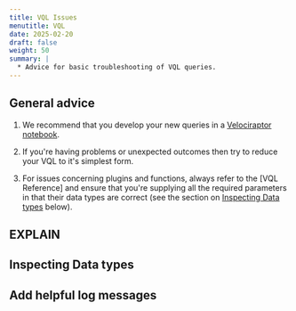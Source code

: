 ```yaml
---
title: VQL Issues
menutitle: VQL
date: 2025-02-20
draft: false
weight: 50
summary: |
  * Advice for basic troubleshooting of VQL queries.
---
```


## General advice

1. We recommend that you develop your new queries in a [Velociraptor notebook]().

2. If you're having problems or unexpected outcomes then try to reduce your VQL to
it's simplest form.

3. For issues concerning plugins and functions, always refer to the [VQL
   Reference] and ensure that you're supplying all the required parameters in
   that their data types are correct (see the section on
   [Inspecting Data types](#inspecting-data-types) below).

## EXPLAIN

## Inspecting Data types

## Add helpful log messages

